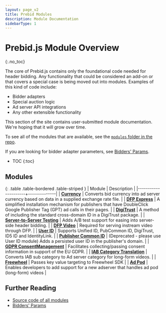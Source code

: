 ```yaml
---
layout: page_v2
title: Prebid Modules
description: Module Documentation
sidebarType: 1
---
```



# Prebid.js Module Overview
{:.no_toc}

The core of Prebid.js contains only the foundational code needed for header bidding. Any functionality that could be considered an add-on or that covers a special case is being moved out into modules.  Examples of this kind of code include:

- Bidder adapters
- Special auction logic
- Ad server API integrations
- Any other extensible functionality

This section of the site contains user-submitted module documentation.  We're hoping that it will grow over time.

To see all of the modules that are available, see the [`modules` folder in the repo](https://github.com/prebid/Prebid.js/tree/master/modules).

If you are looking for bidder adapter parameters, see [Bidders' Params]({{site.baseurl}}/dev-docs/bidders.html).

* TOC
{:toc}

## Modules

{: .table .table-bordered .table-striped }
| Module              | Description  |
|---------------------+--------------|
| [**Currency**]({{site.baseurl}}/dev-docs/modules/currency.html) | Converts bid currency into ad server currency based on data in a supplied exchange rate file. |
| [**DFP Express**]({{site.baseurl}}/dev-docs/modules/dfp_express.html) | A simplified installation mechanism for publishers that have DoubleClick Google Publisher Tag (GPT) ad calls in their pages. |
| [**DigiTrust**]({{site.baseurl}}/dev-docs/modules/digitrust.html) | A method of including the standard cross-domain ID in a DigiTrust package. |
| [**Server-to-Server Testing**]({{site.baseurl}}/dev-docs/modules/s2sTesting.html) | Adds A/B test support for easing into server-side header bidding. |
| [**DFP Video**]({{site.baseurl}}/dev-docs/modules/dfp_video.html) | Required for serving instream video through DFP. |
| [**User ID**]({{site.baseurl}}/dev-docs/modules/userId.html) | Supports Unified ID, PubCommon ID, DigiTrust, ID5 ID and IdentityLink. |
| [**Publisher Common ID**]({{site.baseurl}}/dev-docs/modules/pubCommonId.html) | (Deprecated - please use User ID module) Adds a persisted user ID in the publisher's domain. |
| [**GDPR ConsentManagement**]({{site.baseurl}}/dev-docs/modules/consentManagement.html) | Facilitates collecting/passing consent information in support of the EU GDPR. |
| [**IAB Category Translation**]({{site.baseurl}}/dev-docs/modules/categoryTranslation.html) | Converts IAB sub category to Ad server category for long-form videos. |
| [**Freewheel**]({{site.baseurl}}/dev-docs/modules/freewheel.html) | Passes key value targeting to Freewheel SDK |
| [**Ad Pod**]({{site.baseurl}}/dev-docs/modules/adpod.html) | Enables developers to add support for a new adserver that handles ad pod (long-form) videos |

## Further Reading

+ [Source code of all modules](https://github.com/prebid/Prebid.js/tree/master/modules)
+ [Bidders' Params]({{site.baseurl}}/dev-docs/bidders.html)


